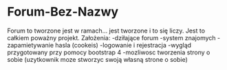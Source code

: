 # Forum-Bez-Nazwy
Forum to tworzone jest w ramach... jest tworzone i to się liczy. Jest to całkiem poważny projekt. Założenia:
-dziłające forum
-system znajomych
-zapamietywanie hasla (cookeis)
-logowanie i rejestracja
-wygląd przygotowany przy pomocy bootstrap 4
-mozliwosc tworzenia strony o sobie (uzytkownik moze stworzyc swoją własną strone o sobie)
